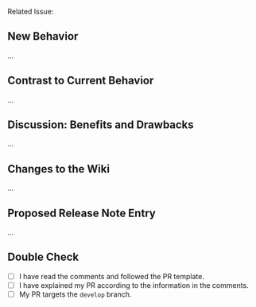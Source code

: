 <!--
#########################################################################

Thank you for sharing your work and for opening a PR.

(!) IMPORTANT (!):
First make sure that you point your PR to the `develop` branch!

Now please read the comments carefully and try to provide information
on all relevant titles.

#########################################################################
-->

<!--
Please don't open an extra issue when submitting a PR.

But if there is already a related issue, please put it's number here.

E.g. #123 or N/A
-->

Related Issue:

## New Behavior

<!--
Please describe in a few words the intentions of your PR.
-->

...

## Contrast to Current Behavior

<!--
Please describe in a few words how the new behavior is different
from the current behavior.
-->

...

## Discussion: Benefits and Drawbacks

<!--
Please make your case here:

- Why do you think this project and the community will benefit from your
  proposed change?
- What are the drawbacks of this change?
- Is it backwards-compatible?
- Anything else that you think is relevant to the discussion of this PR.

(No need to write a huge article here. Just a few sentences that give some
additional context about the motivations for the change.)
-->

...

## Changes to the Wiki

<!--
If the README.md must be updated, please include the changes in the PR.
If the Wiki must be updated, please make a suggestion below.
-->

...

## Proposed Release Note Entry

<!--
Please provide a short summary of your PR that we can copy & paste
into the release notes.
-->

...

## Double Check

<!--
Please put an x into the brackets (like `[x]`) if you've completed that task.
-->

* [ ] I have read the comments and followed the PR template.
* [ ] I have explained my PR according to the information in the comments.
* [ ] My PR targets the `develop` branch.
